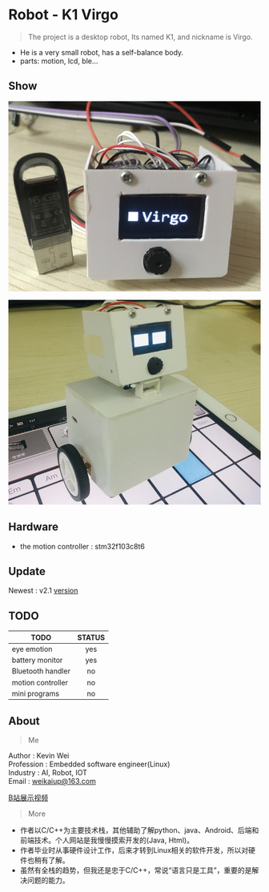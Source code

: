 <!--
 * @Copyright: Copyright (C) 2021-2021 Kevin group. All rights reserved.
 * @Description: file content
 * @Author: Kevin
 * @Email: weikaiup@163.com
 * @Date: 2021-01-06
-->
# Robot - K1 Virgo
> The project is a desktop robot, Its named K1, and nickname is Virgo.
- He is a very small robot, has a self-balance body.
- parts: motion, lcd, ble...

## Show

![avatar](doc/virgo_img_001.jpg)

![avatar](doc/virgo_img_002.jpg)

## Hardware
- the motion controller : stm32f103c8t6

## Update
Newest : v2.1
[version](./version)

## TODO
| TODO | STATUS |
| --- | :---: |
| eye emotion | yes |
| battery monitor | yes |
| Bluetooth handler | no |
| motion controller | no |
| mini programs | no |

## About
> Me

Author     : Kevin Wei  
Profession : Embedded software engineer(Linux)  
Industry   : AI, Robot, IOT  
Email      : weikaiup@163.com  

<!-- > My Home - **[www.xweikk.com](http://www.xweikk.com:8080) (developing)** -->

[B站展示视频](https://space.bilibili.com/427666063)

> More
    
- 作者以C/C++为主要技术栈，其他辅助了解python、java、Android、后端和前端技术。个人网站是我慢慢摸索开发的(Java, Html)。
- 作者毕业时从事硬件设计工作，后来才转到Linux相关的软件开发，所以对硬件也稍有了解。
- 虽然有全栈的趋势，但我还是忠于C/C++，常说“语言只是工具”，重要的是解决问题的能力。

